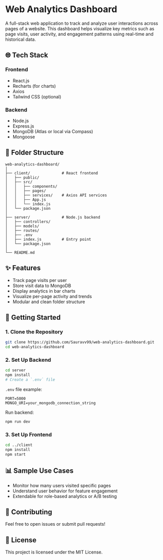 # Web Analytics Dashboard

A full-stack web application to track and analyze user interactions across pages of a website. This dashboard helps visualize key metrics such as page visits, user activity, and engagement patterns using real-time and historical data.

## 🌐 Tech Stack

### Frontend
- React.js
- Recharts (for charts)
- Axios
- Tailwind CSS (optional)

### Backend
- Node.js
- Express.js
- MongoDB (Atlas or local via Compass)
- Mongoose

## 📁 Folder Structure

```
web-analytics-dashboard/
│
├── client/              # React frontend
│   ├── public/
│   ├── src/
│   │   ├── components/
│   │   ├── pages/
│   │   ├── services/    # Axios API services
│   │   ├── App.js
│   │   └── index.js
│   └── package.json
│
├── server/              # Node.js backend
│   ├── controllers/
│   ├── models/
│   ├── routes/
│   ├── .env
│   ├── index.js         # Entry point
│   └── package.json
│
└── README.md
```

## ✨ Features

- Track page visits per user
- Store visit data to MongoDB
- Display analytics in bar charts
- Visualize per-page activity and trends
- Modular and clean folder structure

## 🚀 Getting Started

### 1. Clone the Repository

```bash
git clone https://github.com/Sauravv99/web-analytics-dashboard.git
cd web-analytics-dashboard
```

### 2. Set Up Backend

```bash
cd server
npm install
# Create a `.env` file
```

`.env` file example:
```
PORT=5000
MONGO_URI=your_mongodb_connection_string
```

Run backend:
```bash
npm run dev
```

### 3. Set Up Frontend

```bash
cd ../client
npm install
npm start
```

## 📊 Sample Use Cases

- Monitor how many users visited specific pages
- Understand user behavior for feature engagement
- Extendable for role-based analytics or A/B testing

## 🤝 Contributing

Feel free to open issues or submit pull requests!

## 📄 License

This project is licensed under the MIT License.
